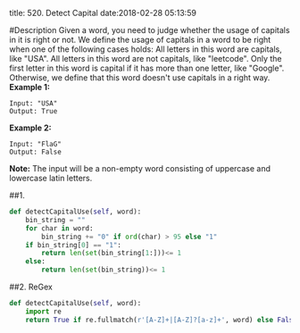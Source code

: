 title: 520. Detect Capital
date:2018-02-28 05:13:59

#Description
Given a word, you need to judge whether the usage of capitals in it is right or not.
We define the usage of capitals in a word to be right when one of the following cases holds:
All letters in this word are capitals, like "USA".
All letters in this word are not capitals, like "leetcode".
Only the first letter in this word is capital if it has more than one letter, like "Google".
Otherwise, we define that this word doesn't use capitals in a right way.
**Example 1:**
```
Input: "USA"
Output: True
```
**Example 2:**
```
Input: "FlaG"
Output: False
```
**Note:** The input will be a non-empty word consisting of uppercase and lowercase latin letters.

##1.
```python
def detectCapitalUse(self, word):
    bin_string = ""
    for char in word:
        bin_string += "0" if ord(char) > 95 else "1"
    if bin_string[0] == "1":
        return len(set(bin_string[1:]))<= 1
    else:
        return len(set(bin_string))<= 1
```

##2. ReGex
```python
def detectCapitalUse(self, word):
    import re
    return True if re.fullmatch(r'[A-Z]+|[A-Z]?[a-z]+', word) else False
```